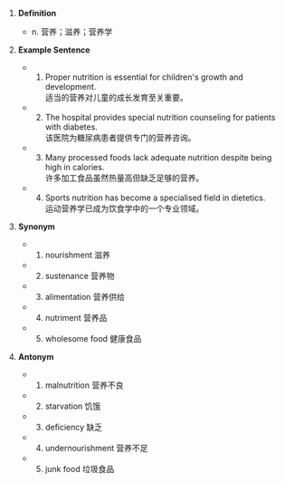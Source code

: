 1. **Definition**  
	- n. 营养；滋养；营养学  

2. **Example Sentence**  
	- 1. Proper nutrition is essential for children's growth and development.  
		适当的营养对儿童的成长发育至关重要。  
	- 2. The hospital provides special nutrition counseling for patients with diabetes.  
		该医院为糖尿病患者提供专门的营养咨询。  
	- 3. Many processed foods lack adequate nutrition despite being high in calories.  
		许多加工食品虽然热量高但缺乏足够的营养。  
	- 4. Sports nutrition has become a specialised field in dietetics.  
		运动营养学已成为饮食学中的一个专业领域。  

3. **Synonym**  
	- 1. nourishment 滋养  
	- 2. sustenance 营养物  
	- 3. alimentation 营养供给  
	- 4. nutriment 营养品  
	- 5. wholesome food 健康食品  

4. **Antonym**  
	- 1. malnutrition 营养不良  
	- 2. starvation 饥饿  
	- 3. deficiency 缺乏  
	- 4. undernourishment 营养不足  
	- 5. junk food 垃圾食品  

